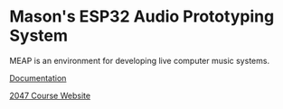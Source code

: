 # Mason's ESP32 Audio Prototyping System

MEAP is an environment for developing live computer music systems.

[Documentation](https://masonmann.online/electronics/meap)

[2047 Course Website](https://masonmann.online/2047)
